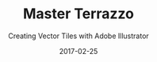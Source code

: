 ---
title: "Master Terrazzo"
subtitle: "Creating Vector Tiles with Adobe Illustrator"
desc: "In this class we’re going to learn how to create Terrazzo artwork in Adobe Illustrator – in vector, with awesome colours and innovative shapes."
external_url: https://ttkb.me/master-terrazzo
date: "2017-02-25"
image: "img/master-terrazzo.png"
background_color: "white"
categories: ['Illustration', 'Graphic Design']
tags: ['Illustrator', 'Terrazzo']
---
